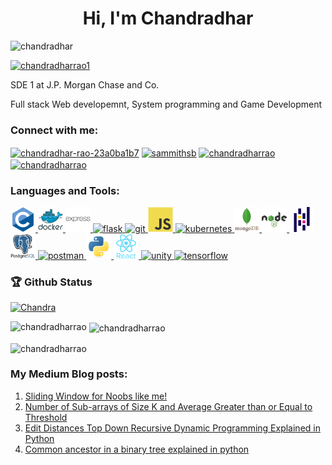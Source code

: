 <h1 align="center">Hi, I'm Chandradhar</h1>

<p align="left"> <img src="https://komarev.com/ghpvc/?username=chandradharrao&label=Profile%20views&color=0e75b6&style=flat" alt="chandradhar" /> </p>

<p align="left"> <a href="https://twitter.com/chandradharrao1" target="blank"><img src="https://img.shields.io/twitter/follow/chandradharrao1?logo=twitter&style=for-the-badge" alt="chandradharrao1" /></a> </p>

<p align="left">SDE 1 at J.P. Morgan Chase and Co.</p>
<p align="left">Full stack Web developemnt, System programming and Game Development</p>


<h3 align="left">Connect with me:</h3>
<p align="left">
<a href="https://www.linkedin.com/in/chandradhar-rao-23a0ba1b7/" target="blank"><img align="center" src="https://raw.githubusercontent.com/rahuldkjain/github-profile-readme-generator/master/src/images/icons/Social/linked-in-alt.svg" alt="chandradhar-rao-23a0ba1b7" height="30" width="40" /></a>
<a href="https://leetcode.com/user9611y/" target="blank"><img align="center" src="https://raw.githubusercontent.com/rahuldkjain/github-profile-readme-generator/master/src/images/icons/Social/leet-code.svg" alt="sammithsb" height="30" width="40" /></a>
<a href="https://stackoverflow.com/users/13626874/savannah-madison" target="blank"><img align="center" src="https://raw.githubusercontent.com/rahuldkjain/github-profile-readme-generator/master/src/images/icons/Social/stack-overflow.svg" alt="chandradharrao" height="30" width="40" /></a>
<a href="https://www.youtube.com/channel/UC_-nQ7HAD4ffbhv4PZEcoog" target="blank"><img align="center" src="https://raw.githubusercontent.com/rahuldkjain/github-profile-readme-generator/master/src/images/icons/Social/youtube.svg" alt="chandradharrao" height="30" width="40" /></a>
</p>

<h3 align="left">Languages and Tools:</h3>
<p align="left"> <a href="https://www.cprogramming.com/" target="_blank" rel="noreferrer"> <img src="https://raw.githubusercontent.com/devicons/devicon/master/icons/c/c-original.svg" alt="c" width="40" height="40"/> </a> 
<a href="https://www.docker.com/" target="_blank" rel="noreferrer"> <img src="https://raw.githubusercontent.com/devicons/devicon/master/icons/docker/docker-original-wordmark.svg" alt="docker" width="40" height="40"/> </a> <a href="https://expressjs.com" target="_blank" rel="noreferrer"> <img src="https://raw.githubusercontent.com/devicons/devicon/master/icons/express/express-original-wordmark.svg" alt="express" width="40" height="40"/> </a> <a href="https://flask.palletsprojects.com/" target="_blank" rel="noreferrer"> <img src="https://www.vectorlogo.zone/logos/pocoo_flask/pocoo_flask-icon.svg" alt="flask" width="40" height="40"/> </a> 
<a href="https://git-scm.com/" target="_blank" rel="noreferrer"> <img src="https://www.vectorlogo.zone/logos/git-scm/git-scm-icon.svg" alt="git" width="40" height="40"/> </a> 
<a href="https://developer.mozilla.org/en-US/docs/Web/JavaScript" target="_blank" rel="noreferrer"> <img src="https://raw.githubusercontent.com/devicons/devicon/master/icons/javascript/javascript-original.svg" alt="javascript" width="40" height="40"/> </a> <a href="https://kubernetes.io" target="_blank" rel="noreferrer"> <img src="https://www.vectorlogo.zone/logos/kubernetes/kubernetes-icon.svg" alt="kubernetes" width="40" height="40"/> </a> 
<a href="https://www.mongodb.com/" target="_blank" rel="noreferrer"> <img src="https://raw.githubusercontent.com/devicons/devicon/master/icons/mongodb/mongodb-original-wordmark.svg" alt="mongodb" width="40" height="40"/> </a> <a href="https://nodejs.org" target="_blank" rel="noreferrer"> <img src="https://raw.githubusercontent.com/devicons/devicon/master/icons/nodejs/nodejs-original-wordmark.svg" alt="nodejs" width="40" height="40"/> </a> 
<a href="https://pandas.pydata.org/" target="_blank" rel="noreferrer"> <img src="https://raw.githubusercontent.com/devicons/devicon/2ae2a900d2f041da66e950e4d48052658d850630/icons/pandas/pandas-original.svg" alt="pandas" width="40" height="40"/> </a> 
<a href="https://www.postgresql.org" target="_blank" rel="noreferrer"> <img src="https://raw.githubusercontent.com/devicons/devicon/master/icons/postgresql/postgresql-original-wordmark.svg" alt="postgresql" width="40" height="40"/> </a> 
<a href="https://postman.com" target="_blank" rel="noreferrer"> <img src="https://www.vectorlogo.zone/logos/getpostman/getpostman-icon.svg" alt="postman" width="40" height="40"/> </a> 
<a href="https://www.python.org" target="_blank" rel="noreferrer"> <img src="https://raw.githubusercontent.com/devicons/devicon/master/icons/python/python-original.svg" alt="python" width="40" height="40"/> </a> 
<a href="https://reactjs.org/" target="_blank" rel="noreferrer"> <img src="https://raw.githubusercontent.com/devicons/devicon/master/icons/react/react-original-wordmark.svg" alt="react" width="40" height="40"/> </a> 
<a href="https://unity.com/" target="_blank" rel="noreferrer"> <img src="https://raw.githubusercontent.com/rahuldkjain/github-profile-readme-generator/master/src/images/icons/GameEngines/unity.svg" alt="unity" width="40" height="40"/> </a>
<a href="https://www.tensorflow.org" target="_blank" rel="noreferrer"> <img src="https://www.vectorlogo.zone/logos/tensorflow/tensorflow-icon.svg" alt="tensorflow" width="40" height="40"/> </a> </p>


### 🏆 Github Status
<p align="left"> <a href="https://github.com/ryo-ma/github-profile-trophy"><img src="https://github-profile-trophy.vercel.app/?username=chandradharrao&theme=onedark" alt="Chandra" /></a> </p>

<p><img align="left" src="https://github-readme-stats.vercel.app/api/top-langs?username=chandradharrao&show_icons=true&locale=en&layout=compact" alt="chandradharrao" /></p>

<p>&nbsp;<img align="center" src="https://github-readme-stats.vercel.app/api?username=chandradharrao&show_icons=true&locale=en" alt="chandradharrao" /></p>

<p><img align="center" src="https://github-readme-streak-stats.herokuapp.com/?user=chandradharrao" alt="chandradharrao" /></p>

<h3>My Medium Blog posts: </h3>

<ol>

<li><a href="https://medium.com/@chandradhar.rao/sliding-window-for-noobs-like-me-57f89c816de4">Sliding Window for Noobs like me! </a></li>

<li><a href="https://medium.com/@chandradhar.rao/number-of-sub-arrays-of-size-k-and-average-greater-than-or-equal-to-threshold-ef298a5b77a1">Number of Sub-arrays of Size K and Average Greater than or Equal to Threshold</a></li>

<li><a href="https://medium.com/@chandradhar.rao/edit-distances-top-down-recursive-dynamic-programming-explained-in-python-f89b206be81a">Edit Distances Top Down Recursive Dynamic Programming Explained in Python</a></li>

<li><a href="https://medium.com/@chandradhar.rao/lowest-common-ancestor-in-a-binary-tree-for-noobs-like-me-fa4c6304e81d">Common ancestor in a binary tree explained in python</a></li>

</ol>





